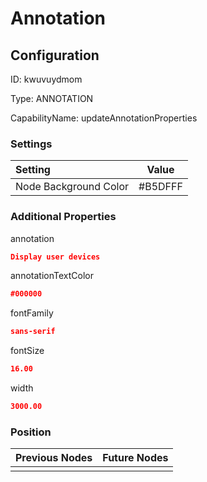# Annotation
## Configuration
ID:  kwuvuydmom

Type: ANNOTATION 

CapabilityName: updateAnnotationProperties

### Settings
| Setting | Value  |
| :------------------------ | ---------------------------------------- |
| Node Background Color | #B5DFFF | 

 




### Additional Properties
annotation
 ```json 
Display user devices
```


annotationTextColor
 ```json 
#000000
```


fontFamily
 ```json 
sans-serif
```


fontSize
 ```json 
16.00
```


width
 ```json 
3000.00
```




### Position
| Previous Nodes | Future Nodes |
| :------------- | ------------ |
|  |  |